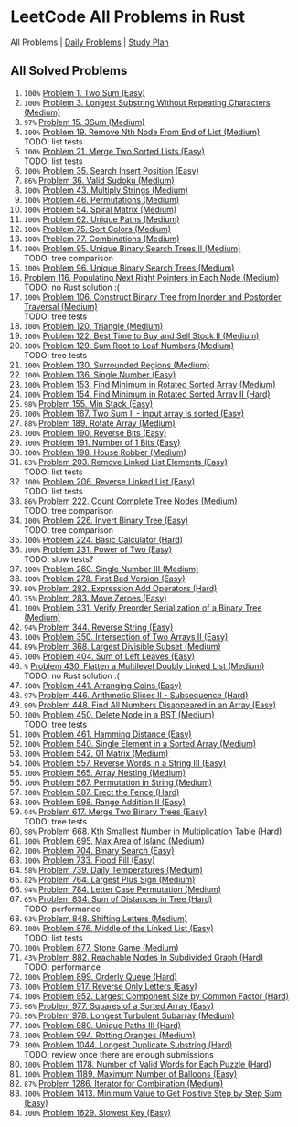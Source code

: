 LeetCode All Problems in Rust
=============================

All Problems | [Daily Problems](DAILY.md) | [Study Plan](STUDY_PLAN.md)

All Solved Problems
-------------------

1. `100%` [Problem 1. Two Sum (Easy)](problem_0001/)
2. `100%` [Problem 3. Longest Substring Without Repeating Characters (Medium)](problem_0003/)
3. `97%` [Problem 15. 3Sum (Medium)](problem_0015/)
4. `100%` [Problem 19. Remove Nth Node From End of List (Medium)](problem_0019/) \
    TODO: list tests
5. `100%` [Problem 21. Merge Two Sorted Lists (Easy)](problem_0021/) \
    TODO: list tests
6. `100%` [Problem 35. Search Insert Position (Easy)](problem_0035/)
7. `86%` [Problem 36. Valid Sudoku (Medium)](problem_0036/)
8. `100%` [Problem 43. Multiply Strings (Medium)](problem_0043/)
9. `100%` [Problem 46. Permutations (Medium)](problem_0046/)
10. `100%` [Problem 54. Spiral Matrix (Medium)](problem_0054/)
11. `100%` [Problem 62. Unique Paths (Medium)](problem_0062/)
12. `100%` [Problem 75. Sort Colors (Medium)](problem_0075/)
13. `100%` [Problem 77. Combinations (Medium)](problem_0077/)
14. `100%` [Problem 95. Unique Binary Search Trees II (Medium)](problem_0095/) \
    TODO: tree comparison
15. `100%` [Problem 96. Unique Binary Search Trees (Medium)](problem_0096/)
16. [Problem 116. Populating Next Right Pointers in Each Node (Medium)](problem_0116/) \
    TODO: no Rust solution :(
17. `100%` [Problem 106. Construct Binary Tree from Inorder and Postorder Traversal (Medium)](problem_0106/) \
    TODO: tree tests
18. `100%` [Problem 120. Triangle (Medium)](problem_0120/)
19. `100%` [Problem 122. Best Time to Buy and Sell Stock II (Medium)](problem_0122/)
20. `100%` [Problem 129. Sum Root to Leaf Numbers (Medium)](problem_0129/) \
    TODO: tree tests
21. `100%` [Problem 130. Surrounded Regions (Medium)](problem_0130/)
22. `100%` [Problem 136. Single Number (Easy)](problem_0136/)
23. `100%` [Problem 153. Find Minimum in Rotated Sorted Array (Medium)](problem_0153/)
24. `100%` [Problem 154. Find Minimum in Rotated Sorted Array II (Hard)](problem_0154/)
25. `98%` [Problem 155. Min Stack (Easy)](problem_0155/)
26. `100%` [Problem 167. Two Sum II - Input array is sorted (Easy)](problem_0167/)
27. `88%` [Problem 189. Rotate Array (Medium)](problem_0189/)
28. `100%` [Problem 190. Reverse Bits (Easy)](problem_0190/)
29. `100%` [Problem 191. Number of 1 Bits (Easy)](problem_0191/)
30. `100%` [Problem 198. House Robber (Medium)](problem_0198/)
31. `83%` [Problem 203. Remove Linked List Elements (Easy)](problem_0203/) \
    TODO: list tests
32. `100%` [Problem 206. Reverse Linked List (Easy)](problem_0206/) \
    TODO: list tests
33. `86%` [Problem 222. Count Complete Tree Nodes (Medium)](problem_0222/) \
    TODO: tree comparison
34. `100%` [Problem 226. Invert Binary Tree (Easy)](problem_0226/) \
    TODO: tree comparison
35. `100%` [Problem 224. Basic Calculator (Hard)](problem_0224/)
36. `100%` [Problem 231. Power of Two (Easy)](problem_0231/) \
    TODO: slow tests?
37. `100%` [Problem 260. Single Number III (Medium)](problem_0260/)
38. `100%` [Problem 278. First Bad Version (Easy)](problem_0278/)
39. `80%` [Problem 282. Expression Add Operators (Hard)](problem_0282/)
40. `75%` [Problem 283. Move Zeroes (Easy)](problem_0283/)
41. `100%` [Problem 331. Verify Preorder Serialization of a Binary Tree (Medium)](problem_0331/)
42. `94%` [Problem 344. Reverse String (Easy)](problem_0344/)
43. `100%` [Problem 350. Intersection of Two Arrays II (Easy)](problem_0350/)
44. `89%` [Problem 368. Largest Divisible Subset (Medium)](problem_0368/)
45. `100%` [Problem 404. Sum of Left Leaves (Easy)](problem_0404/)
46. `%` [Problem 430. Flatten a Multilevel Doubly Linked List (Medium)](problem_0430/) \
    TODO: no Rust solution :(
47. `100%` [Problem 441. Arranging Coins (Easy)](problem_0441/)
48. `97%` [Problem 446. Arithmetic Slices II - Subsequence (Hard)](problem_0446/)
49. `90%` [Problem 448. Find All Numbers Disappeared in an Array (Easy)](problem_0448/)
50. `100%` [Problem 450. Delete Node in a BST (Medium)](problem_0450/) \
    TODO: tree tests
51. `100%` [Problem 461. Hamming Distance (Easy)](problem_0461/)
52. `100%` [Problem 540. Single Element in a Sorted Array (Medium)](problem_0540/)
53. `100%` [Problem 542. 01 Matrix (Medium)](problem_0542/)
54. `100%` [Problem 557. Reverse Words in a String III (Easy)](problem_0557/)
55. `100%` [Problem 565. Array Nesting (Medium)](problem_0565/)
56. `100%` [Problem 567. Permutation in String (Medium)](problem_0567/)
57. `100%` [Problem 587. Erect the Fence (Hard)](problem_0587/)
58. `100%` [Problem 598. Range Addition II (Easy)](problem_0598/)
59. `94%` [Problem 617. Merge Two Binary Trees (Easy)](problem_0617/) \
    TODO: tree tests
60. `98%` [Problem 668. Kth Smallest Number in Multiplication Table (Hard)](problem_0668/)
61. `100%` [Problem 695. Max Area of Island (Medium)](problem_0695/)
62. `100%` [Problem 704. Binary Search (Easy)](problem_0704/)
63. `100%` [Problem 733. Flood Fill (Easy)](problem_0733/)
64. `58%` [Problem 739. Daily Temperatures (Medium)](problem_0739/)
65. `82%` [Problem 764. Largest Plus Sign (Medium)](problem_0764/)
66. `94%` [Problem 784. Letter Case Permutation (Medium)](problem_0784/)
67. `65%` [Problem 834. Sum of Distances in Tree (Hard)](problem_0834/) \
    TODO: performance
68. `93%` [Problem 848. Shifting Letters (Medium)](problem_0848/)
69. `100%` [Problem 876. Middle of the Linked List (Easy)](problem_0876/) \
    TODO: list tests
70. `100%` [Problem 877. Stone Game (Medium)](problem_0877/)
71. `43%` [Problem 882. Reachable Nodes In Subdivided Graph (Hard)](problem_0882/) \
    TODO: performance
72. `100%` [Problem 899. Orderly Queue (Hard)](problem_0899/)
73. `100%` [Problem 917. Reverse Only Letters (Easy)](problem_0917/)
74. `100%` [Problem 952. Largest Component Size by Common Factor (Hard)](problem_0952/)
75. `96%` [Problem 977. Squares of a Sorted Array (Easy)](problem_0977/)
76. `50%` [Problem 978. Longest Turbulent Subarray (Medium)](problem_0978/)
77. `100%` [Problem 980. Unique Paths III (Hard)](problem_0980/)
78. `100%` [Problem 994. Rotting Oranges (Medium)](problem_0994/)
79. `100%` [Problem 1044. Longest Duplicate Substring (Hard)](problem_1044/) \
    TODO: review once there are enough submissions
80. `100%` [Problem 1178. Number of Valid Words for Each Puzzle (Hard)](problem_1178/)
81. `100%` [Problem 1189. Maximum Number of Balloons (Easy)](problem_1189/)
82. `87%` [Problem 1286. Iterator for Combination (Medium)](problem_1286/)
83. `100%` [Problem 1413. Minimum Value to Get Positive Step by Step Sum (Easy)](problem_1413/)
84. `100%` [Problem 1629. Slowest Key (Easy)](problem_1629/)
